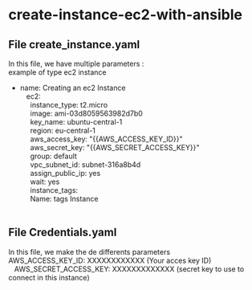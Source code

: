 # create-instance-ec2-with-ansible

## File create_instance.yaml <br/>
In this file, we have multiple parameters :<br/>
example of type ec2 instance <br/>
- name: Creating an ec2 Instance <br/>&nbsp;&nbsp;
    ec2: <br/>&nbsp;&nbsp;&nbsp;&nbsp;
      instance_type: t2.micro <br/>&nbsp;&nbsp;&nbsp;&nbsp;
      image: ami-03d8059563982d7b0 <br/>&nbsp;&nbsp;&nbsp;&nbsp;
      key_name: ubuntu-central-1 <br/>&nbsp;&nbsp;&nbsp;&nbsp;
      region: eu-central-1<br/>&nbsp;&nbsp;&nbsp;&nbsp;
      aws_access_key: "{{AWS_ACCESS_KEY_ID}}" <br/>&nbsp;&nbsp;&nbsp;&nbsp;
      aws_secret_key: "{{AWS_SECRET_ACCESS_KEY}}"<br/>&nbsp;&nbsp;&nbsp;&nbsp;
      group: default<br/>&nbsp;&nbsp;&nbsp;&nbsp;
      vpc_subnet_id: subnet-316a8b4d<br/>&nbsp;&nbsp;&nbsp;&nbsp;
      assign_public_ip: yes<br/>&nbsp;&nbsp;&nbsp;&nbsp;
      wait: yes<br/>&nbsp;&nbsp;&nbsp;&nbsp;
      instance_tags:<br/>&nbsp;&nbsp;&nbsp;&nbsp;
        Name: tags Instance<br/>&nbsp;&nbsp;&nbsp;&nbsp;&nbsp;&nbsp;

## File Credentials.yaml<br/>

In this file, we make the de differents parameters <br/>
AWS_ACCESS_KEY_ID: XXXXXXXXXXXX (Your acces key ID) <br/>&nbsp;&nbsp;
AWS_SECRET_ACCESS_KEY: XXXXXXXXXXXXX (secret key to use to connect in this instance)
